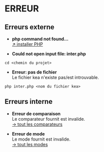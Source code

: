 # ERREUR
## Erreurs externe

- **php command not found...**\
[↗ installer PHP](https://www.php.net/downloads.php)

- **Could not open input file: inter.php**
```shell
cd <chemin du projet>
```
- **Erreur: pas de fichier**\
Le fichier kea n'existe pas/est introuvable.
```shell
php inter.php <nom du fichier kea>
```

## Erreurs interne

- **Erreur de comparaison**\
Le comparateur fournit est invalide.\
[→ tout les comparateurs](https://kea-corp.github.io/doc/doc/modes)

- **Erreur de mode**\
Le mode fournit est invalide.\
[→ tout les modes](https://kea-corp.github.io/doc/doc/modes)